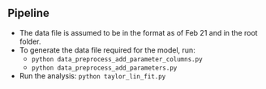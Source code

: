 ## Pipeline

- The data file is assumed to be in the format as of Feb 21 and in the root folder.
- To generate the data file required for the model, run:
	- `python data_preprocess_add_parameter_columns.py`
	- `python data_preprocess_add_parameters.py`
- Run the analysis: `python taylor_lin_fit.py`

